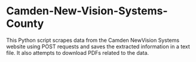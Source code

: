 # Camden-New-Vision-Systems-County
This Python script scrapes data from the Camden NewVision Systems website using POST requests and saves the extracted information in a text file. It also attempts to download PDFs related to the data.
